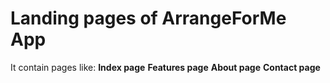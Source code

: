 # Landing pages of ArrangeForMe App
It contain pages like:
**Index page**
**Features page**
**About page**
**Contact page**

